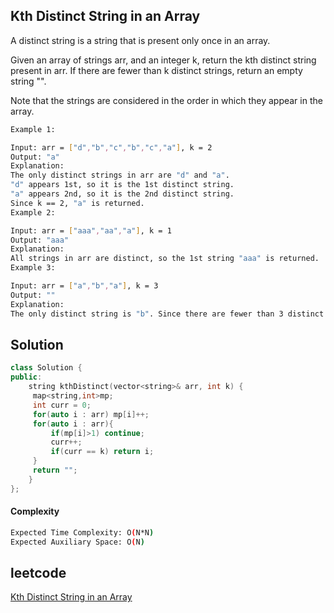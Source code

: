 ##  Kth Distinct String in an Array
A distinct string is a string that is present only once in an array.

Given an array of strings arr, and an integer k, return the kth distinct string present in arr. If there are fewer than k distinct strings, return an empty string "".

Note that the strings are considered in the order in which they appear in the array.
```bash 
Example 1:

Input: arr = ["d","b","c","b","c","a"], k = 2
Output: "a"
Explanation:
The only distinct strings in arr are "d" and "a".
"d" appears 1st, so it is the 1st distinct string.
"a" appears 2nd, so it is the 2nd distinct string.
Since k == 2, "a" is returned. 
Example 2:

Input: arr = ["aaa","aa","a"], k = 1
Output: "aaa"
Explanation:
All strings in arr are distinct, so the 1st string "aaa" is returned.
Example 3:

Input: arr = ["a","b","a"], k = 3
Output: ""
Explanation:
The only distinct string is "b". Since there are fewer than 3 distinct strings, we return an empty string "".
```

## Solution 

```cpp
class Solution {
public:
    string kthDistinct(vector<string>& arr, int k) {
     map<string,int>mp;
     int curr = 0;
     for(auto i : arr) mp[i]++;
     for(auto i : arr){
         if(mp[i]>1) continue;
         curr++;
         if(curr == k) return i;
     }   
     return "";
    }
};
```
#### Complexity
```bash
Expected Time Complexity: O(N*N)
Expected Auxiliary Space: O(N)
```
## leetcode
[Kth Distinct String in an Array](https://leetcode.com/problems/kth-distinct-string-in-an-array/description/)
